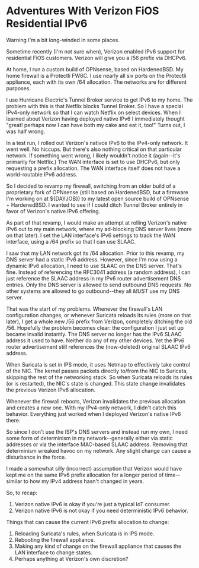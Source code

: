 # Adventures With Verizon FiOS Residential IPv6

Warning I'm a bit long-winded in some places.

Sometime recently (I'm not sure when), Verizon enabled IPv6 support for
residential FiOS customers. Verizon will give you a /56 prefix via DHCPv6.

At home, I run a custom build of OPNsense, based on HardenedBSD. My home
firewall is a Protectli FW6C. I use nearly all six ports on the Protectli
appliance, each with its own /64 allocation. The networks are for different
purposes.

I use Hurricane Electric's Tunnel Broker service to get IPv6 to my home. The
problem with this is that Netflix blocks Tunnel Broker. So I have a special
IPv4-only network so that I can watch Netflix on select devices. When I learned
about Verizon having deployed native IPv6 I immediately thought "great! perhaps
now I can have both my cake and eat it, too!" Turns out, I was half wrong.

In a test run, I rolled out Verizon's nativce IPv6 to the IPv4-only network. It
went well. No hiccups. But there's also nothing critical on that particular
network. If something went wrong, I likely wouldn't notice it (again--it's
primarily for Netflix.) The WAN interface is set to use DHCPv6, but only
requesting a prefix allocation. The WAN interface itself does not have a
world-routable IPv6 address.

So I decided to revamp my firewall, switching from an older build of a
proprietary fork of OPNsense (still based on HardenedBSD, but a firmware I'm
working on at ${DAYJOB}) to my latest open source build of
OPNsense + HardenedBSD. I wanted to see if I could ditch Tunnel Broker entirely
in favor of Verizon's native IPv6 offering.

As part of that revamp, I would make an attempt at rolling Verizon's native IPv6
out to my main network, where my ad-blocking DNS server lives (more on that
later). I set the LAN interface's IPv6 settings to track the WAN interface,
using a /64 prefix so that I can use SLAAC.

I saw that my LAN network got its /64 allocation. Prior to this revamp, my DNS
server had a static IPv6 address. However, since I'm now using a dynamic IPv6
allocation, I need to use SLAAC on the DNS server. That's fine. Instead of
referencing the RFC3041 address (a random address), I can just reference the
SLAAC address in my IPv6 router advertisement DNS entries. Only the DNS server
is allowed to send outbound DNS requests. No other systems are allowed to go
outbound--they all *MUST* use my DNS server.

That was the start of my problems. Whenever the firewall's LAN configuration
changes, or whenever Suricata reloads its rules (more on that later), I get a
whole new /56 prefix from Verizon, completely ditching the old /56. Hopefully
the problem becomes clear: the configuration I just set up became invalid
instantly. The DNS server no longer has the IPv6 SLAAC address it used to have.
Neither do any of my other devices. Yet the IPv6 router advertisement still
references the (now-deleted) original SLAAC IPv6 address.

When Suricata is set in IPS mode, it uses Netmap to effectively take control of
the NIC. The kernel passes packets directly to/from the NIC to Suricata,
skipping the rest of the networking stack. So when Suricata reloads its rules
(or is restarted), the NIC's state is changed. This state change invalidates the
previous Verizon IPv6 allocation.

Whenever the firewall reboots, Verizon invalidates the previous allocation and
creates a new one. With my IPv4-only network, I didn't catch this behavior.
Everything just worked when I deployed Verizon's native IPv6 there.

So since I don't use the ISP's DNS servers and instead run my own, I need some
form of determinism in my network--generally either via static addresses or via
the interface MAC-based SLAAC address. Removing that determinism wreaked havoc
on my network. Any slight change can cause a disturbance in the force.

I made a somewhat silly (incorrect) assumption that Verizon would have kept me
on the same IPv6 prefix allocation for a longer period of time--similar to how
my IPv4 address hasn't changed in years.

So, to recap:

1. Verizon native IPv6 is okay if you're just a typical IoT consumer.
1. Verizon native IPv6 is not okay if you need deterministic IPv6 behavior.

Things that can cause the current IPv6 prefix allocation to change:

1. Reloading Suricata's rules, when Suricata is in IPS mode.
1. Rebooting the firewall appliance.
1. Making any kind of change on the firewall appliance that causes the LAN
   interface to change states.
1. Perhaps anything at Verizon's own discretion?
